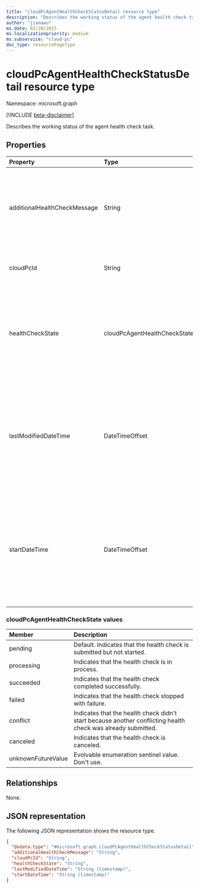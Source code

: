 ```yaml
---
title: "cloudPcAgentHealthCheckStatusDetail resource type"
description: "Describes the working status of the agent health check task."
author: "jianawu"
ms.date: 03/20/2025
ms.localizationpriority: medium
ms.subservice: "cloud-pc"
doc_type: resourcePageType
---
```


# cloudPcAgentHealthCheckStatusDetail resource type

Namespace: microsoft.graph

[!INCLUDE [beta-disclaimer](../../includes/beta-disclaimer.md)]

Describes the working status of the agent health check task.

## Properties
|Property|Type|Description|
|:---|:---|:---|
|additionalHealthCheckMessage|String|The optional information about this health check to help explain its current status. For example, `HealthCheck can't be triggered while installing.` Empty by default. Read-only.|
|cloudPcId|String|The unique identifier of the Cloud PC where the agent health check occurs. Read-only.|
|healthCheckState|cloudPcAgentHealthCheckState|Indicates the working status of the health check. Default value is `pending`. The possible values are: `pending`, `processing`, `succeeded`, `failed`, `conflict`, `canceled`, `unknownFutureValue`. Read-only.|
|lastModifiedDateTime|DateTimeOffset|Indicates the date and time when the health check state was last modified. The timestamp type represents date and time information using ISO 8601 format and is always in UTC. For example, midnight UTC on Jan 1, 2014 is `2014-01-01T00:00:00Z`. Read-only.|
|startDateTime|DateTimeOffset|Indicates the date and time when the latest agent health check started. The timestamp type represents date and time information using ISO 8601 format and is always in UTC. For example, midnight UTC on Jan 1, 2014 is `2014-01-01T00:00:00Z`. Read-only.|

### cloudPcAgentHealthCheckState values 

|Member|Description|
|:---|:---|
|pending|Default. Indicates that the health check is submitted but not started.|
|processing|Indicates that the health check is in process.|
|succeeded|Indicates that the health check completed successfully.|
|failed|Indicates that the health check stopped with failure.|
|conflict|Indicates that the health check didn't start because another conflicting health check was already submitted.|
|canceled|Indicates that the health check is canceled.|
|unknownFutureValue|Evolvable enumeration sentinel value. Don't use.|

## Relationships
None.

## JSON representation
The following JSON representation shows the resource type.
<!-- {
  "blockType": "resource",
  "@odata.type": "microsoft.graph.cloudPcAgentHealthCheckStatusDetail"
}
-->
``` json
{
  "@odata.type": "#microsoft.graph.cloudPcAgentHealthCheckStatusDetail",
  "additionalHealthCheckMessage": "String",
  "cloudPcId": "String",
  "healthCheckState": "String",
  "lastModifiedDateTime": "String (timestamp)",
  "startDateTime": "String (timestamp)"
}
```

